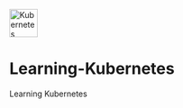 <a href="https://kubernetes.io"><img src="https://www.svgrepo.com/show/376331/kubernetes.svg" alt="Kubernetes" width="50"></a>
# Learning-Kubernetes
Learning Kubernetes
